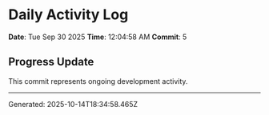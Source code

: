 # Daily Activity Log

**Date**: Tue Sep 30 2025
**Time**: 12:04:58 AM
**Commit**: 5

## Progress Update

This commit represents ongoing development activity.

---
Generated: 2025-10-14T18:34:58.465Z
